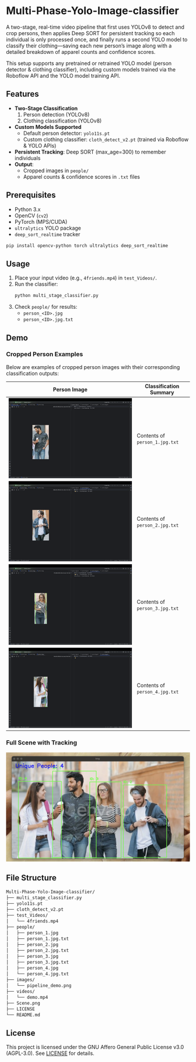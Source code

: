 # Multi-Phase-Yolo-Image-classifier

A two-stage, real-time video pipeline that first uses YOLOv8 to detect and crop persons, then applies Deep SORT for persistent tracking so each individual is only processed once, and finally runs a second YOLO model to classify their clothing—saving each new person’s image along with a detailed breakdown of apparel counts and confidence scores.

This setup supports any pretrained or retrained YOLO model (person detector & clothing classifier), including custom models trained via the Roboflow API and the YOLO model training API.

## Features

- **Two-Stage Classification**  
  1. Person detection (YOLOv8)  
  2. Clothing classification (YOLOv8)  
- **Custom Models Supported**  
  - Default person detector: `yolo11s.pt`  
  - Custom clothing classifier: `cloth_detect_v2.pt` (trained via Roboflow & YOLO APIs)  
- **Persistent Tracking**: Deep SORT (max_age=300) to remember individuals  
- **Output**:  
  - Cropped images in `people/`  
  - Apparel counts & confidence scores in `.txt` files  

## Prerequisites

- Python 3.x  
- OpenCV (`cv2`)  
- PyTorch (MPS/CUDA)  
- `ultralytics` YOLO package  
- `deep_sort_realtime` tracker  

```bash
pip install opencv-python torch ultralytics deep_sort_realtime
```

## Usage

1. Place your input video (e.g., `4friends.mp4`) in `test_Videos/`.  
2. Run the classifier:
   ```bash
   python multi_stage_classifier.py
   ```
3. Check `people/` for results:
   - `person_<ID>.jpg`  
   - `person_<ID>.jpg.txt`  

## Demo

### Cropped Person Examples

Below are examples of cropped person images with their corresponding classification outputs:
<br>

| Person Image        | Classification Summary         |
|---------------------|--------------------------------|
| ![Person 1](Person1.png) | Contents of `person_1.jpg.txt` |
| ![Person 2](Person2.png) | Contents of `person_2.jpg.txt` |
| ![Person 3](person3.png) | Contents of `person_3.jpg.txt` |
| ![Person 4](Person4.png) | Contents of `person_4.jpg.txt` |

### Full Scene with Tracking

![Full Scene](Scene.png)

## File Structure

```
Multi-Phase-Yolo-Image-classifier/
├── multi_stage_classifier.py
├── yolo11s.pt
├── cloth_detect_v2.pt
├── test_Videos/
│   └── 4friends.mp4
├── people/
│   ├── person_1.jpg
│   ├── person_1.jpg.txt
│   ├── person_2.jpg
│   ├── person_2.jpg.txt
│   ├── person_3.jpg
│   ├── person_3.jpg.txt
│   ├── person_4.jpg
│   └── person_4.jpg.txt
├── images/
│   └── pipeline_demo.png
├── videos/
│   └── demo.mp4
├── Scene.png
├── LICENSE
└── README.md
```

## License

This project is licensed under the GNU Affero General Public License v3.0 (AGPL-3.0). See [LICENSE](LICENSE) for details.

